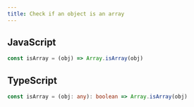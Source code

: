 ```yaml
---
title: Check if an object is an array
---
```


## JavaScript
```js
const isArray = (obj) => Array.isArray(obj)
```

## TypeScript
```ts
const isArray = (obj: any): boolean => Array.isArray(obj)
```
